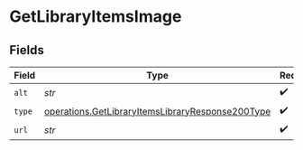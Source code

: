 # GetLibraryItemsImage


## Fields

| Field                                                                                                                | Type                                                                                                                 | Required                                                                                                             | Description                                                                                                          | Example                                                                                                              |
| -------------------------------------------------------------------------------------------------------------------- | -------------------------------------------------------------------------------------------------------------------- | -------------------------------------------------------------------------------------------------------------------- | -------------------------------------------------------------------------------------------------------------------- | -------------------------------------------------------------------------------------------------------------------- |
| `alt`                                                                                                                | *str*                                                                                                                | :heavy_check_mark:                                                                                                   | N/A                                                                                                                  | Episode 1                                                                                                            |
| `type`                                                                                                               | [operations.GetLibraryItemsLibraryResponse200Type](../../models/operations/getlibraryitemslibraryresponse200type.md) | :heavy_check_mark:                                                                                                   | N/A                                                                                                                  | background                                                                                                           |
| `url`                                                                                                                | *str*                                                                                                                | :heavy_check_mark:                                                                                                   | N/A                                                                                                                  | /library/metadata/45521/thumb/1644710589                                                                             |